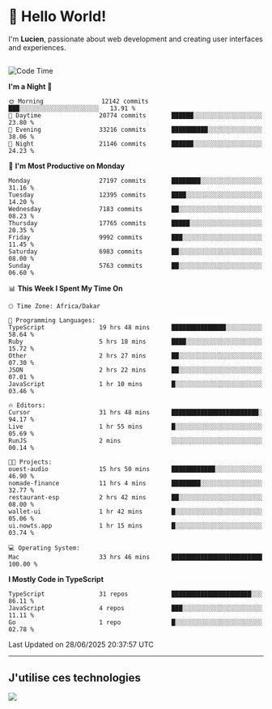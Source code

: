 # 👋 Hello World!

I'm **Lucien**, passionate about web development and creating user interfaces and experiences.

##

<!--START_SECTION:waka-->
![Code Time](http://img.shields.io/badge/Code%20Time-3%2C276%20hrs%2017%20mins-blue)

**I'm a Night 🦉** 

```text
🌞 Morning                12142 commits       ███░░░░░░░░░░░░░░░░░░░░░░   13.91 % 
🌆 Daytime                20774 commits       ██████░░░░░░░░░░░░░░░░░░░   23.80 % 
🌃 Evening                33216 commits       ██████████░░░░░░░░░░░░░░░   38.06 % 
🌙 Night                  21146 commits       ██████░░░░░░░░░░░░░░░░░░░   24.23 % 
```
📅 **I'm Most Productive on Monday** 

```text
Monday                   27197 commits       ████████░░░░░░░░░░░░░░░░░   31.16 % 
Tuesday                  12395 commits       ████░░░░░░░░░░░░░░░░░░░░░   14.20 % 
Wednesday                7183 commits        ██░░░░░░░░░░░░░░░░░░░░░░░   08.23 % 
Thursday                 17765 commits       █████░░░░░░░░░░░░░░░░░░░░   20.35 % 
Friday                   9992 commits        ███░░░░░░░░░░░░░░░░░░░░░░   11.45 % 
Saturday                 6983 commits        ██░░░░░░░░░░░░░░░░░░░░░░░   08.00 % 
Sunday                   5763 commits        ██░░░░░░░░░░░░░░░░░░░░░░░   06.60 % 
```


📊 **This Week I Spent My Time On** 

```text
🕑︎ Time Zone: Africa/Dakar

💬 Programming Languages: 
TypeScript               19 hrs 48 mins      ███████████████░░░░░░░░░░   58.64 % 
Ruby                     5 hrs 18 mins       ████░░░░░░░░░░░░░░░░░░░░░   15.72 % 
Other                    2 hrs 27 mins       ██░░░░░░░░░░░░░░░░░░░░░░░   07.30 % 
JSON                     2 hrs 22 mins       ██░░░░░░░░░░░░░░░░░░░░░░░   07.01 % 
JavaScript               1 hr 10 mins        █░░░░░░░░░░░░░░░░░░░░░░░░   03.46 % 

🔥 Editors: 
Cursor                   31 hrs 48 mins      ████████████████████████░   94.17 % 
Live                     1 hr 55 mins        █░░░░░░░░░░░░░░░░░░░░░░░░   05.69 % 
RunJS                    2 mins              ░░░░░░░░░░░░░░░░░░░░░░░░░   00.14 % 

🐱‍💻 Projects: 
ouest-audio              15 hrs 50 mins      ████████████░░░░░░░░░░░░░   46.90 % 
nomade-finance           11 hrs 4 mins       ████████░░░░░░░░░░░░░░░░░   32.77 % 
restaurant-esp           2 hrs 42 mins       ██░░░░░░░░░░░░░░░░░░░░░░░   08.00 % 
wallet-ui                1 hr 42 mins        █░░░░░░░░░░░░░░░░░░░░░░░░   05.06 % 
ui.nowts.app             1 hr 15 mins        █░░░░░░░░░░░░░░░░░░░░░░░░   03.74 % 

💻 Operating System: 
Mac                      33 hrs 46 mins      █████████████████████████   100.00 % 
```

**I Mostly Code in TypeScript** 

```text
TypeScript               31 repos            ██████████████████████░░░   86.11 % 
JavaScript               4 repos             ███░░░░░░░░░░░░░░░░░░░░░░   11.11 % 
Go                       1 repo              █░░░░░░░░░░░░░░░░░░░░░░░░   02.78 % 
```




 Last Updated on 28/06/2025 20:37:57 UTC
<!--END_SECTION:waka-->
---

## J'utilise ces technologies

<p align="left">
  <a href="https://skillicons.dev">
    <img src="https://skillicons.dev/icons?i=ts,js,go,ruby,css,scss,tailwind,react,vite,nextjs,docker,figma,ableton" />
  </a>
</p>


